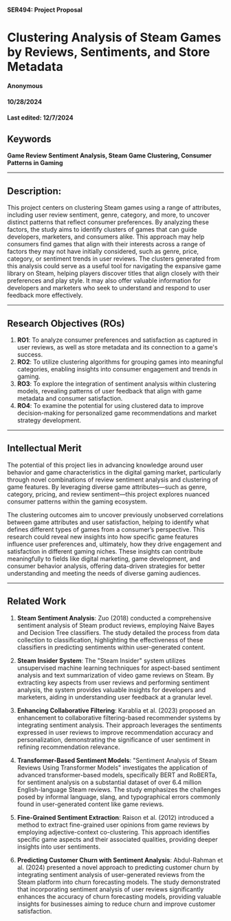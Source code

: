 #### SER494: Project Proposal

# Clustering Analysis of Steam Games by Reviews, Sentiments, and Store Metadata

#### Anonymous

#### 10/28/2024
#### Last edited: 12/7/2024

  

## Keywords

**Game Review Sentiment Analysis, Steam Game Clustering, Consumer Patterns in Gaming**

---

## Description: 
This project centers on clustering Steam games using a range of attributes, including user review sentiment, genre, category, and more, to uncover distinct patterns that reflect consumer preferences. By analyzing these factors, the study aims to identify clusters of games that can guide developers, marketers, and consumers alike. This approach may help consumers find games that align with their interests across a range of factors they may not have initially considered, such as genre, price, category, or sentiment trends in user reviews. The clusters generated from this analysis could serve as a useful tool for navigating the expansive game library on Steam, helping players discover titles that align closely with their preferences and play style. It may also offer valuable information for developers and marketers who seek to understand and respond to user feedback more effectively.
 

---

## Research Objectives (ROs)

1. **RO1**: To analyze consumer preferences and satisfaction as captured in user reviews, as well as store metadata and its connection to a game's success. 
2. **RO2**: To utilize clustering algorithms for grouping games into meaningful categories, enabling insights into consumer engagement and trends in gaming.
3. **RO3**: To explore the integration of sentiment analysis within clustering models, revealing patterns of user feedback that align with game metadata and consumer satisfaction.
4. **RO4**: To examine the potential for using clustered data to improve decision-making for personalized game recommendations and market strategy development.

---

## Intellectual Merit

The potential of this project lies in advancing knowledge around user behavior and game characteristics in the digital gaming market, particularly through novel combinations of review sentiment analysis and clustering of game features. By leveraging diverse game attributes—such as genre, category, pricing, and review sentiment—this project explores nuanced consumer patterns within the gaming ecosystem. 

The clustering outcomes aim to uncover previously unobserved correlations between game attributes and user satisfaction, helping to identify what defines different types of games from a consumer’s perspective. This research could reveal new insights into how specific game features influence user preferences and, ultimately, how they drive engagement and satisfaction in different gaming niches. These insights can contribute meaningfully to fields like digital marketing, game development, and consumer behavior analysis, offering data-driven strategies for better understanding and meeting the needs of diverse gaming audiences.

---

## Related Work

1. **Steam Sentiment Analysis**:
   Zuo (2018) conducted a comprehensive sentiment analysis of Steam product reviews, employing Naive Bayes and Decision Tree classifiers. The study detailed the process from data collection to classification, highlighting the effectiveness of these classifiers in predicting sentiments within user-generated content.

2. **Steam Insider System**:
   The "Steam Insider" system utilizes unsupervised machine learning techniques for aspect-based sentiment analysis and text summarization of video game reviews on Steam. By extracting key aspects from user reviews and performing sentiment analysis, the system provides valuable insights for developers and marketers, aiding in understanding user feedback at a granular level.

3. **Enhancing Collaborative Filtering**:
   Karablia et al. (2023) proposed an enhancement to collaborative filtering-based recommender systems by integrating sentiment analysis. Their approach leverages the sentiments expressed in user reviews to improve recommendation accuracy and personalization, demonstrating the significance of user sentiment in refining recommendation relevance.

4. **Transformer-Based Sentiment Models**:
   "Sentiment Analysis of Steam Reviews Using Transformer Models" investigates the application of advanced transformer-based models, specifically BERT and RoBERTa, for sentiment analysis on a substantial dataset of over 6.4 million English-language Steam reviews. The study emphasizes the challenges posed by informal language, slang, and typographical errors commonly found in user-generated content like game reviews.

5. **Fine-Grained Sentiment Extraction**:
   Raison et al. (2012) introduced a method to extract fine-grained user opinions from game reviews by employing adjective-context co-clustering. This approach identifies specific game aspects and their associated qualities, providing deeper insights into user sentiments.

6. **Predicting Customer Churn with Sentiment Analysis**:
   Abdul-Rahman et al. (2024) presented a novel approach to predicting customer churn by integrating sentiment analysis of user-generated reviews from the Steam platform into churn forecasting models. The study demonstrated that incorporating sentiment analysis of user reviews significantly enhances the accuracy of churn forecasting models, providing valuable insights for businesses aiming to reduce churn and improve customer satisfaction.
